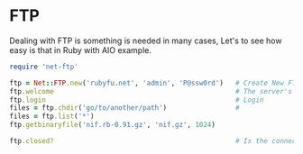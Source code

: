 # FTP
Dealing with FTP is something is needed in many cases, Let's to see how easy is that in Ruby with AIO example.


```ruby
require 'net-ftp'

ftp = Net::FTP.new('rubyfu.net', 'admin', 'P@ssw0rd')   # Create New FTP connection
ftp.welcome                                             # The server's welcome message
ftp.login                                               # Login
files = ftp.chdir('go/to/another/path')                 # 
files = ftp.list('*')
ftp.getbinaryfile('nif.rb-0.91.gz', 'nif.gz', 1024)

ftp.closed?                                             # Is the connection closed?
```


